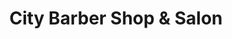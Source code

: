 ---
title: "City Barber Shop & Salon"
url: /new-smyrna-beach/city-barber-shop-und-salon/
shop: Friseur
---